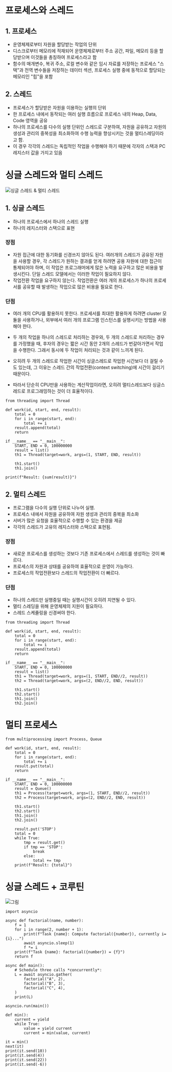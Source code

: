 # 프로세스와 스레드
## 1. 프로세스
- 운영체제로부터 자원을 할당받는 작업의 단위
- 디스크로부터 메모리에 적재되어 운영체제로부터 주소 공간, 파일, 메모리 등을 할당받으며 이것들을 총칭하여 프로세스라고 함
- 함수의 매개변수, 복귀 주소, 로컬 변수와 같은 임시 자료를 저장하는 프로세스 "스택"과 전역 변수들을 저장하는 데이터 섹션, 프로세스 실행 중에 동적으로 할당되는 메모리인 "힙"을 포함
## 2. 스레드
- 프로세스가 할당받은 자원을 이용하는 실행의 단위
- 한 프로세스 내에서 동작되는 여러 실행 흐름으로 프로세스 내의 Heap, Data, Code 영역을 공유
- 하나의 프로세스를 다수의 실행 단위인 스레드로 구분하여, 자원을 공유하고 자원의 생성과 관리의 중복성을 최소화하여 수행 능력을 향상시키는 것을 멀티스레딩이라고 함.
- 이 경우 각각의 스레드는 독립적인 작업을 수행해야 하기 때문에 각자의 스택과 PC 레지스터 값을 가지고 있음


# 싱글 스레드와 멀티 스레드

![싱글 스레드 & 멀티 스레드](https://media.vlpt.us/images/eunjin/post/c63d6950-7ae7-439a-9ee8-d6f145d6808a/Screen%20Shot%202021-01-17%20at%204.18.53%20PM.png)

## 1. 싱글 스레드
- 하나의 프로세스에서 하나의 스레드 실행
- 하나의 레지스터와 스택으로 표현

### 장점
  - 자원 접근에 대한 동기화를 신경쓰지 않아도 된다. 여러개의 스레드가 공유된 자원을 사용할 경우, 각 스레드가 원하는 결과를 얻게 하려면 공용 자원에 대한 접근이 통제되어야 하며, 이 작업은 프로그래머에게 많은 노력을 요구하고 많은 비용을 발생시킨다. 단일 스레드 모델에서는 이러한 작업이 필요하지 않다.
  - 작업전환 작업을 요구하지 않는다.
작업전환은 여러 개의 프로세스가 하나의 프로세서를 공유할 때 발생하는 작업으로 많은 비용을 필요로 한다.
    
### 단점
- 여러 개의 CPU를 활용하지 못한다.
프로세서를 최대한 활용하게 하려면 cluster 모듈을 사용하거나, 외부에서 여러 개의 프로그램 인스턴스를 실행시키는 방법을 사용해야 한다.

- 두 개의 작업을 하나의 스레드로 처리하는 경우와, 두 개의 스레드로 처리하는 경우를 가정했을 때, 후자의 경우는 짧은 시간 동안 2개의 스레드가 번갈아가면서 작업을 수행한다. 그래서 동시에 두 작업이 처리되는 것과 같이 느끼게 된다.

- 오히려 두 개의 스레드로 작업한 시간이 싱글스레드로 작업한 시간보다 더 걸릴 수도 있는데, 그 이유는 스레드 간의 작업전환(context switching)에 시간이 걸리기 때문이다.

- 따라서 단순히 CPU만을 사용하는 계산작업이라면, 오히려 멀티스레드보다 싱글스레드로 프로그래밍하는 것이 더 효율적이다.
  
~~~
from threading import Thread

def work(id, start, end, result):
    total = 0
    for i in range(start, end):
        total += i
    result.append(total)
    return

if __name__ == "__main__":
    START, END = 0, 100000000
    result = list()
    th1 = Thread(target=work, args=(1, START, END, result))
    
    th1.start()
    th1.join()

print(f"Result: {sum(result)}")
~~~

## 2. 멀티 스레드
- 프로그램을 다수의 실행 단위로 나누어 실행.
- 프로세스 내에서 자원을 공유하여 자원 생성과 관리의 중복을 최소화
- 서버가 많은 요청을 효율적으로 수행할 수 있는 환경을 제공
- 각각의 스레드가 고유의 레지스터와 스택으로 표현됨.

### 장점
- 새로운 프로세스를 생성하는 것보다 기존 프로세스에서 스레드를 생성하는 것이 빠르다.
- 프로세스의 자원과 상태를 공유하여 효율적으로 운영이 가능하다.
- 프로세스의 작업전환보다 스레드의 작업전환이 더 빠르다.

### 단점
- 하나의 스레드만 실행중일 때는 실행시간이 오히려 지연될 수 있다.
- 멀티 스레딩을 위해 운영체제의 지원이 필요하다.
- 스레드 스케쥴링을 신경써야 한다.

~~~
from threading import Thread

def work(id, start, end, result):
    total = 0
    for i in range(start, end):
        total += i
    result.append(total)
    return

if __name__ == "__main__":
    START, END = 0, 100000000
    result = list()
    th1 = Thread(target=work, args=(1, START, END//2, result))
    th2 = Thread(target=work, args=(2, END//2, END, result))
    
    th1.start()
    th2.start()
    th1.join()
    th2.join()
~~~

# 멀티 프로세스
~~~
from multiprocessing import Process, Queue

def work(id, start, end, result):
    total = 0
    for i in range(start, end):
        total += i
    result.put(total)
    return

if __name__ == "__main__":
    START, END = 0, 100000000
    result = Queue()
    th1 = Process(target=work, args=(1, START, END//2, result))
    th2 = Process(target=work, args=(2, END//2, END, result))
    
    th1.start()
    th2.start()
    th1.join()
    th2.join()

    result.put('STOP')
    total = 0
    while True:
        tmp = result.get()
        if tmp == 'STOP':
            break
        else:
            total += tmp
    print(f"Result: {total}")
~~~

# 싱글 스레드 + 코루틴
![그림](https://media.vlpt.us/images/choijw1116/post/0bf9064d-f4be-4134-912e-8832b80a3b7b/javascript_runtime.png)

~~~
import asyncio

async def factorial(name, number):
    f = 1
    for i in range(2, number + 1):
        print(f"Task {name}: Compute factorial({number}), currently i={i}...")
        await asyncio.sleep(1)
        f *= i
    print(f"Task {name}: factorial({number}) = {f}")
    return f

async def main():
    # Schedule three calls *concurrently*:
    L = await asyncio.gather(
        factorial("A", 2),
        factorial("B", 3),
        factorial("C", 4),
    )
    print(L)

asyncio.run(main())
~~~

~~~
def min():
    current = yield
    while True:
        value = yield current
        current = min(value, current)
        
it = min()
next(it)
print(it.send(10))
print(it.send(4))
print(it.send(22))
print(it.send(-6))
~~~

